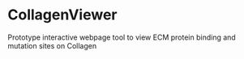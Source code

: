 CollagenViewer
==============

Prototype interactive webpage tool to view ECM protein binding and mutation sites on Collagen
